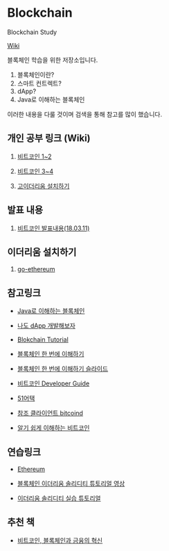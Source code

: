 # Blockchain

Blockchain Study

[Wiki](https://github.com/KimHunJin/Blockchain/wiki)

블록체인 학습을 위한 저장소입니다. 

1. 블록체인이란?
2. 스마트 컨트렉트?
3. dApp?
4. Java로 이해하는 블록체인

이러한 내용을 다룰 것이며 검색을 통해 참고를 많이 했습니다.

## 개인 공부 링크 (Wiki)
1. [비트코인 1~2](https://github.com/KimHunJin/Blockchain/wiki/%EB%B9%84%ED%8A%B8%EC%BD%94%EC%9D%B8-(chapter1,-2))

2. [비트코인 3~4](https://github.com/KimHunJin/Blockchain/wiki/%EB%B9%84%ED%8A%B8%EC%BD%94%EC%9D%B8-(chapter3,-4))

3. [고이더리움 설치하기](https://github.com/KimHunJin/Blockchain/wiki/%EA%B3%A0-%EC%9D%B4%EB%8D%94%EB%A6%AC%EC%9B%80-%EC%84%A4%EC%B9%98%ED%95%98%EA%B8%B0-in-Windows10-(install-go-ethereum-in-windows10))

## 발표 내용
1. [비트코인 발표내용(18.03.11)](https://www.slideshare.net/ssuser858e07/bitcoin-presentation-90293926)

## 이더리움 설치하기

1. [go-ethereum](https://github.com/ethereum/go-ethereum)

## 참고링크

* [Java로 이해하는 블록체인](http://guruble.com/java-%EC%BD%94%EB%93%9C%EB%A1%9C-%EC%9D%B4%ED%95%B4%ED%95%98%EB%8A%94-%EB%B8%94%EB%A1%9D%EC%B2%B4%EC%9D%B8blockchain/)

* [나도 dApp 개발해보자](http://www.chaintalk.io/archive/lecture/1)

* [Blokchain Tutorial](https://www.edureka.co/blog/blockchain-tutorial/)

* [블록체인 한 번에 이해하기](http://homoefficio.github.io/2017/11/19/%EB%B8%94%EB%A1%9D%EC%B2%B4%EC%9D%B8-%ED%95%9C-%EB%B2%88%EC%97%90-%EC%9D%B4%ED%95%B4%ED%95%98%EA%B8%B0/)
* [블록체인 한 번에 이해하기 슬라이드](https://www.slideshare.net/hanmomhanda/ss-82430766)

* [비트코인 Developer Guide](https://bitcoin.org/en/developer-guide#proof-of-work)

* [51어택](https://ethereum.stackexchange.com/questions/545/security-measures-to-overcome-51-attack)

* [참조 클라이언트 bitcoind](https://en.bitcoin.it/wiki/Bitcoind#cite_note-1)

* [알기 쉽게 이해하는 비트코인](http://www.leejungmin.org/post/2017/05/30/mastering-bitcoin/)

## 연습링크

* [Ethereum](https://ethereum.github.io/browser-solidity/#optimize=false&version=soljson-v0.4.20+commit.3155dd80.js)

* [블록체인 이더리움 솔리디티 튜토리얼 영상](https://www.youtube.com/watch?v=KU6bvciWgRE&list=PL0lNJEnwfVVMuX2Ds19Wj_7Mcze3FDJr3)

* [이더리움 솔리디티 실습 튜토리얼](https://programmers.co.kr/learn/courses/36)

## 추천 책
* [비트코인, 블록체인과 금융의 혁신](http://www.aladin.co.kr/shop/wproduct.aspx?ItemId=68407419)
